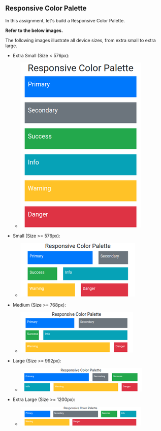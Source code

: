 ## Responsive Color Palette


In this assignment, let's build a Responsive Color Palette.

**Refer to the below images.**

The following images illustrate all device sizes, from extra small to extra large.

- Extra Small (Size < 576px):

    - ![color-palette-to-build](image.png)


- Small (Size >= 576px):

    - ![color-palette-to-build](image-1.png)


- Medium (Size >= 768px):

    - ![color-palette-to-build](image-2.png)


- Large (Size >= 992px):

    - ![color-palette-to-build](image-3.png)


- Extra Large (Size >= 1200px):

    - ![color-palette-to-build](image-4.png)

